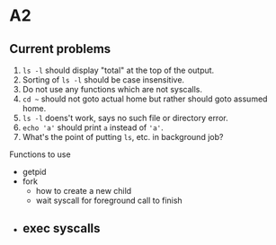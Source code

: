 # A2

## Current problems

1. `ls -l` should display "total" at the top of the output.
2. Sorting of `ls -l` should be case insensitive.
3. Do not use any functions which are not syscalls.
4. `cd ~` should not goto actual home but rather should goto assumed home.
5. `ls -l` doens't work, says no such file or directory error.
6. `echo 'a'` should print `a` instead of `'a'`.
7. What's the point of putting `ls`, etc. in background job?

Functions to use

- getpid
- fork
  - how to create a new child
  - wait syscall for foreground call to finish
- exec syscalls
  - 